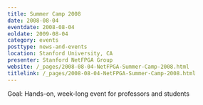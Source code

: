 ```yaml
---
title: Summer Camp 2008
date: 2008-08-04
eventdate: 2008-08-04
eoldate: 2009-08-04
category: events
posttype: news-and-events
location: Stanford University, CA
presenter: Stanford NetFPGA Group
website: /_pages/2008-08-04-NetFPGA-Summer-Camp-2008.html
titlelink: /_pages/2008-08-04-NetFPGA-Summer-Camp-2008.html
---
```


Goal: Hands-on, week-long event for professors and students
